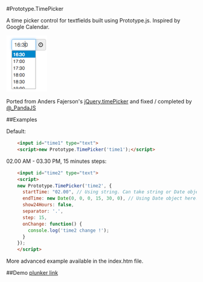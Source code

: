 #Prototype.TimePicker

A time picker control for textfields built using Prototype.js. Inspired by Google Calendar.

![Timepicker](img.png)

Ported from Anders Fajerson's [jQuery.timePicker](http://github.com/perifer/timePicker/network) and fixed / completed by [@_PandaJS](https://twitter.com/_PandaJS)

##Examples

Default:

```html
	<input id="time1" type="text">
    <script>new Prototype.TimePicker('time1');</script>
```

02.00 AM - 03.30 PM, 15 minutes steps:

```html
	<input id="time2" type="text">
	<script>
    new Prototype.TimePicker('time2', {
      startTime: "02.00", // Using string. Can take string or Date object.
      endTime: new Date(0, 0, 0, 15, 30, 0), // Using Date object here.
      show24Hours: false,
      separator: '.',
      step: 15,
      onChange: function() {
        console.log('time2 change !');
      }
    });
	</script>
```

More advanced example available in the index.htm file.

##Demo
[plunker link](http://plnkr.co/edit/Nz0afIfVMWxjhvPMkS4c)